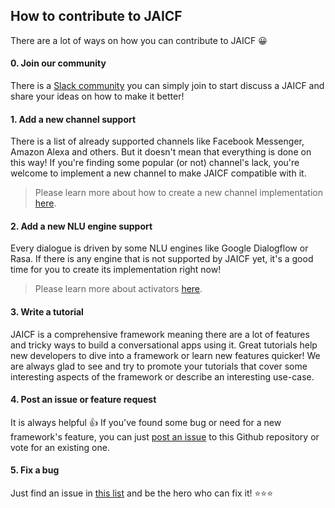 ## How to contribute to JAICF

There are a lot of ways on how you can contribute to JAICF 😀

#### 0. Join our community

There is a [Slack community](https://join.slack.com/t/jaicf/shared_invite/zt-duq07hx2-w_c71O8BnKDCIqhSXflRjA) you can simply join to start discuss a JAICF and share your ideas on how to make it better!

#### 1. Add a new channel support

There is a list of already supported channels like Facebook Messenger, Amazon Alexa and others. 
But it doesn't mean that everything is done on this way! 
If you're finding some popular (or not) channel's lack, you're welcome to implement a new channel to make JAICF compatible with it. 

> Please learn more about how to create a new channel implementation [here](https://github.com/just-ai/jaicf-kotlin/tree/master/channels).

#### 2. Add a new NLU engine support

Every dialogue is driven by some NLU engines like Google Dialogflow or Rasa.
If there is any engine that is not supported by JAICF yet, it's a good time for you to create its implementation right now!

> Please learn more about activators [here](https://github.com/just-ai/jaicf-kotlin/wiki/Natural-Language-Understanding).

#### 3. Write a tutorial

JAICF is a comprehensive framework meaning there are a lot of features and tricky ways to build a conversational apps using it.
Great tutorials help new developers to dive into a framework or learn new features quicker!
We are always glad to see and try to promote your tutorials that cover some interesting aspects of the framework or describe an interesting use-case.

#### 4. Post an issue or feature request

It is always helpful 👍
If you've found some bug or need for a new framework's feature, you can just [post an issue](https://github.com/just-ai/jaicf-kotlin/issues) to this Github repository or vote for an existing one.

#### 5. Fix a bug

Just find an issue in [this list](https://github.com/just-ai/jaicf-kotlin/issues) and be the hero who can fix it! ⭐⭐⭐
